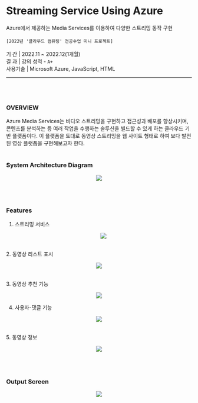 # Streaming Service Using Azure
Azure에서 제공하는 Media Services를 이용하여 다양한 스트리밍 동작 구현<br><br>
`[2022년 '클라우드 컴퓨팅' 전공수업 미니 프로젝트]`
<br><br>
  기       간  | 2022.11 ~ 2022.12(1개월)<br>
  결       과  | 강의 성적 - `A+`  <br>
  사용기술  | Microsoft Azure, JavaScript, HTML<br>

* * *

  </br></br>
### OVERVIEW
Azure Media Services는 비디오 스트리밍을 구현하고 접근성과 배포를 향상시키며, 
콘텐츠를 분석하는 등 여러 작업을 수행하는 솔루션을 빌드할 수 있게 하는 클라우드 기반 플랫폼이다.
이 플랫폼을 토대로 동영상 스트리밍을 웹 사이트 형태로 하여 보다 발전된 영상 플랫폼을 구현해보고자 한다.</br></br>


### System Architecture Diagram
<p align="center"><img src="https://github.com/Hayeonggg/Streaming-Service-Azure-2022/assets/90309728/bc35cb03-127a-4468-b884-554d22826a7c"></p>
</br></br>

### Features
1. 스트리밍 서비스
   <p align="center"><img src="https://github.com/Hayeonggg/Streaming-Service-Azure-2022/assets/90309728/b7c504ee-4c05-4a32-be39-9fb168d683b8"></p>
</br>
2. 동영상 리스트 표시
<p align="center"><img src="https://github.com/Hayeonggg/Streaming-Service-Azure-2022/assets/90309728/1c01ae66-0a65-4874-9fd5-b36924fab909"></p>

</br>
3. 동영상 추천 기능
<p align="center"><img src="https://github.com/Hayeonggg/Streaming-Service-Azure-2022/assets/90309728/85398d98-bd66-4542-8e29-6ede06d6f0ae"></p>

4. 사용자-댓글 기능
<p align="center"><img src="https://github.com/Hayeonggg/Streaming-Service-Azure-2022/assets/90309728/6ec13b6c-6c3b-4038-a7e6-5b134b743a17"></p>

</br>
5. 동영상 정보
<p align="center"><img src="https://github.com/Hayeonggg/Streaming-Service-Azure-2022/assets/90309728/29c558d3-3b08-4dda-9d9a-98f5494c9933"></p>



</br></br>

### Output Screen
<p align="center"><img src="https://github.com/Hayeonggg/Streaming-Service-Azure-2022/assets/90309728/534b868e-a13e-41e7-b715-7c6b7117d8fa"></p>

